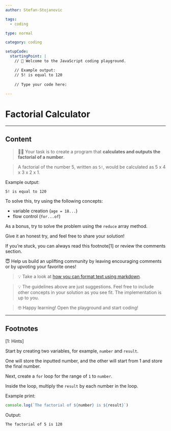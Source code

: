 ```yaml
---
author: Stefan-Stojanovic

tags:
  - coding

type: normal

category: coding

setupCode:
  startingPoint: |
    // 👋 Welcome to the JavaScript coding playground.

    // Example output:
    // 5! is equal to 120
    
    // Type your code here:
    
---
```


# Factorial Calculator

---

## Content

> 👩‍💻 Your task is to create a program that **calculates and outputs the factorial of a number**.

> A factorial of the number 5, written as `5!`, would be calculated as 5 x 4 x 3 x 2 x 1.

Example output:

```plain-text
5! is equal to 120
```

To solve this, try using the following concepts:
- variable creation (`age = 18...`)
- flow control (`for...of`)

As a bonus, try to solve the problem using the `reduce` array method.

Give it an honest try, and feel free to share your solution!

If you’re stuck, you can always read this footnote[1] or review the comments section.

😇 Help us build an uplifting community by leaving encouraging comments or by upvoting your favorite ones!

> 💡 Take a look at [how you can format text using markdown](https://www.enki.com/glossary/general/markdown-formatting).

> 💡 The guidelines above are just suggestions. Feel free to include other concepts in your solution as you see fit. The implementation is up to you.

> 🤓 Happy learning! Open the playground and start coding!


---

## Footnotes

[1: Hints]

Start by creating two variables, for example, `number` and `result`.

One will store the inputted number, and the other will start from 1 and store the final number.

Next, create a `for` loop for the range of `1` to `number`.

Inside the loop, multiply the `result` by each number in the loop.

Example print:
```javascript
console.log(`The factorial of ${number} is ${result}`)
```
Output:
```plain-text
The factorial of 5 is 120 
```
